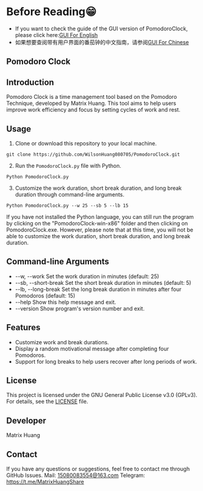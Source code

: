 # Before Reading😁
- If you want to check the guide of the GUI version of PomodoroClock, please click here:[GUI For English](https://github.com/WilsonHuang080705/PomodoroClock/blob/main/README_GUI_en_US.md)
- 如果想要查阅带有用户界面的番茄钟的中文指南，请参阅[GUI For Chinese](https://github.com/WilsonHuang080705/PomodoroClock/blob/main/README_GUI_zh_CN.md)

## Pomodoro Clock

## Introduction
Pomodoro Clock is a time management tool based on the Pomodoro Technique, developed by Matrix Huang. This tool aims to help users improve work efficiency and focus by setting cycles of work and rest.

## Usage
1. Clone or download this repository to your local machine.
```
git clone https://github.com/WilsonHuang080705/PomodoroClock.git
```
2. Run the `PomodoroClock.py` file with Python.
```
Python PomodoroClock.py
```
3. Customize the work duration, short break duration, and long break duration through command-line arguments.
```
Python PomodoroClock.py --w 25 --sb 5 --lb 15
```
If you have not installed the Python language, you can still run the program by clicking on the "PomodoroClock-win-x86" folder and then clicking on PomodoroClock.exe. However, please note that at this time, you will not be able to customize the work duration, short break duration, and long break duration.

## Command-line Arguments

- --w, --work       Set the work duration in minutes (default: 25)
- --sb, --short-break  Set the short break duration in minutes (default: 5)
- --lb, --long-break  Set the long break duration in minutes after four Pomodoros (default: 15)
- --help             Show this help message and exit.
- --version          Show program's version number and exit.


## Features
- Customize work and break durations.
- Display a random motivational message after completing four Pomodoros.
- Support for long breaks to help users recover after long periods of work.

## License
This project is licensed under the GNU General Public License v3.0 (GPLv3). For details, see the [LICENSE](LICENSE) file.

## Developer
Matrix Huang

## Contact
If you have any questions or suggestions, feel free to contact me through GitHub Issues.
Mail: <15080083554@163.com>
Telegram: <https://t.me/MatrixHuangShare>
